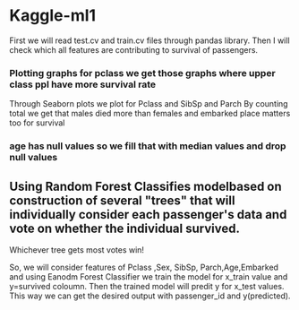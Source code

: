 
# Kaggle-ml1

First we will read test.cv and train.cv files through pandas library.
Then I will check which all features are contributing to survival of passengers.

### Plotting graphs for pclass we get those graphs where upper class ppl have more survival rate
Through Seaborn plots we plot for Pclass and SibSp and Parch
By counting total we get that males died more than females and embarked place matters too  for survival
### age has null values so we fill that with median values and drop null values
## Using Random Forest Classifies modelbased on construction of several "trees" that will individually consider each passenger's data and vote on whether the individual survived.
Whichever tree gets most votes win!

So, we will consider features of Pclass ,Sex, SibSp, Parch,Age,Embarked
and using Eanodm Forest Classifier we train the model for x_train value and y=survived coloumn.
Then the trained model will predit y for x_test values.
This way we can get the desired output with passenger_id and y(predicted).


